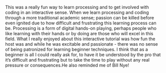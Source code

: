 This was a really fun way to learn processing and to get involved with coding in an interactive sense. When we learn processing and coding through a more traditional academic sense; passion can be killed before even ignited due to how difficult and frustrating this learning process can be. Processing is a form of digital hands-on playing, perhaps people who like learning with their hands or by doing are those who will excel in this field.
What I really enjoyed about this interactive tutorial was how fun the host was and while he was excitable and passionate - there was no sense of being patronized for learning beginner techniques. I think that as a beginner is all I could really ask for, to have it be understood by the pro that it’s difficult and frustrating but to take the time to play without any real pressure or consequences.He also reminded me of Bill Nye!
